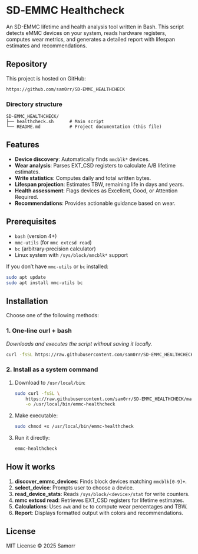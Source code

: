 # SD‑EMMC Healthcheck

An SD-EMMC lifetime and health analysis tool written in Bash. This script detects eMMC devices on your system, reads hardware registers, computes wear metrics, and generates a detailed report with lifespan estimates and recommendations.

## Repository

This project is hosted on GitHub:

```none
https://github.com/sam0rr/SD-EMMC_HEALTHCHECK
```

### Directory structure

```
SD-EMMC_HEALTHCHECK/
├── healthcheck.sh      # Main script
└── README.md           # Project documentation (this file)
```

## Features

* **Device discovery**: Automatically finds `mmcblk*` devices.
* **Wear analysis**: Parses EXT\_CSD registers to calculate A/B lifetime estimates.
* **Write statistics**: Computes daily and total written bytes.
* **Lifespan projection**: Estimates TBW, remaining life in days and years.
* **Health assessment**: Flags devices as Excellent, Good, or Attention Required.
* **Recommendations**: Provides actionable guidance based on wear.

## Prerequisites

* `bash` (version 4+)
* `mmc-utils` (for `mmc extcsd read`)
* `bc` (arbitrary‑precision calculator)
* Linux system with `/sys/block/mmcblk*` support

If you don’t have `mmc-utils` or `bc` installed:

```bash
sudo apt update
sudo apt install mmc-utils bc
```

## Installation

Choose one of the following methods:

### 1. One‑line curl + bash

*Downloads and executes the script without saving it locally.*

```bash
curl -fsSL https://raw.githubusercontent.com/sam0rr/SD-EMMC_HEALTHCHECK/main/healthcheck.sh | bash
```

### 2. Install as a system command

1. Download to `/usr/local/bin`:

   ```bash
   sudo curl -fsSL \
       https://raw.githubusercontent.com/sam0rr/SD-EMMC_HEALTHCHECK/main/healthcheck.sh \
       -o /usr/local/bin/emmc-healthcheck
   ```
2. Make executable:

   ```bash
   sudo chmod +x /usr/local/bin/emmc-healthcheck
   ```
3. Run it directly:

   ```bash
   emmc-healthcheck
   ```

## How it works

1. **discover\_emmc\_devices**: Finds block devices matching `mmcblk[0-9]+`.
2. **select\_device**: Prompts user to choose a device.
3. **read\_device\_stats**: Reads `/sys/block/<device>/stat` for write counters.
4. **mmc extcsd read**: Retrieves EXT\_CSD registers for lifetime estimates.
5. **Calculations**: Uses `awk` and `bc` to compute wear percentages and TBW.
6. **Report**: Displays formatted output with colors and recommendations.

## License

MIT License © 2025 Samorr
